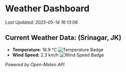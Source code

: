 
# Weather Dashboard

_Last Updated: 2025-05-14 16:13:06_

## Current Weather Data: (Srinagar, JK)
- **Temperature:** 18.9 °C ![Temperature Badge](https://img.shields.io/badge/Temperature-Low%20Temp-blue)
- **Wind Speed:** 2.3 km/h ![Wind Speed Badge](https://img.shields.io/badge/Wind%20Speed-Light%20Wind-blue)

*Powered by Open-Meteo API*
